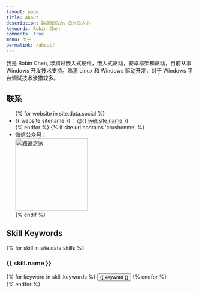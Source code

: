 ```yaml
---
layout: page
title: About
description: 路遥知马力，日久见人心
keywords: Robin Chen
comments: true
menu: 关于
permalink: /about/
---
```


我是 Robin Chen, 涉猎过嵌入式硬件，嵌入式驱动，安卓框架和驱动，目前从事 Windows 开发技术支持。熟悉 Linux 和 Windows 驱动开发，对于 Windows 平台调试技术涉猎较多。

## 联系

<ul>
{% for website in site.data.social %}
<li>{{ website.sitename }}： <a href="{{ website.url }}" target="_blank">@{{ website.name }}</a></li>
{% endfor %}
{% if site.url contains 'crushonme' %}
<li>
微信公众号：<br />
<img style="height:192px;width:192px;border:1px solid lightgrey;" src="{{ assets_base_url }}/assets/images/qrcode.jpg" alt="路遥之家" />
</li>
{% endif %}
</ul>


## Skill Keywords

{% for skill in site.data.skills %}
### {{ skill.name }}
<div class="btn-inline">
{% for keyword in skill.keywords %}
<button class="btn btn-outline" type="button">{{ keyword }}</button>
{% endfor %}
</div>
{% endfor %}
